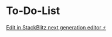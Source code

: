 # To-Do-List

[Edit in StackBlitz next generation editor ⚡️](https://stackblitz.com/~/github.com/DuilioAzevedo/To-Do-List)